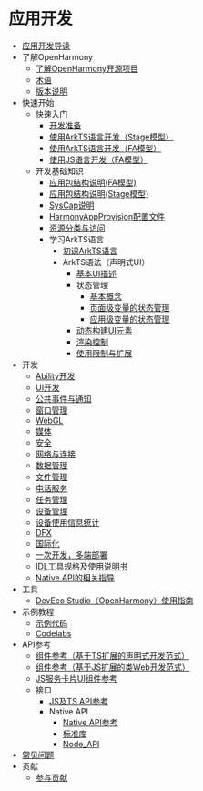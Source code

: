 # 应用开发

- [应用开发导读](application-dev-guide.md)
- 了解OpenHarmony
    - [了解OpenHarmony开源项目](../OpenHarmony-Overview_zh.md)
    - [术语](../glossary.md)
    - [版本说明](../release-notes/Readme.md)
- 快速开始
    - 快速入门
        - [开发准备](quick-start/start-overview.md)
        - [使用ArkTS语言开发（Stage模型）](quick-start/start-with-ets-stage.md)
        - [使用ArkTS语言开发（FA模型）](quick-start/start-with-ets-fa.md)
        - [使用JS语言开发（FA模型）](quick-start/start-with-js-fa.md)
    - 开发基础知识
        - [应用包结构说明(FA模型)](quick-start/package-structure.md)
        - [应用包结构说明(Stage模型)](quick-start/stage-structure.md)
        - [SysCap说明](quick-start/syscap.md)
        - [HarmonyAppProvision配置文件](quick-start/app-provision-structure.md)
        - [资源分类与访问](quick-start/resource-categories-and-access.md)
        - 学习ArkTS语言
          - [初识ArkTS语言](quick-start/arkts-get-started.md)
          - ArkTS语法（声明式UI）
            - [基本UI描述](quick-start/arkts-basic-ui-description.md)
            - 状态管理
              - [基本概念](quick-start/arkts-state-mgmt-concepts.md)
              - [页面级变量的状态管理](quick-start/arkts-state-mgmt-page-level.md)
              - [应用级变量的状态管理](quick-start/arkts-state-mgmt-application-level.md)
            - [动态构建UI元素](quick-start/arkts-dynamic-ui-elememt-building.md)
            - [渲染控制](quick-start/arkts-rendering-control.md)
            - [使用限制与扩展](quick-start/arkts-restrictions-and-extensions.md)
- 开发
    - [Ability开发](ability/Readme-CN.md)
    - [UI开发](ui/Readme-CN.md)
    - [公共事件与通知](notification/Readme-CN.md)
    - [窗口管理](windowmanager/Readme-CN.md)
    - [WebGL](webgl/Readme-CN.md)
    - [媒体](media/Readme-CN.md)
    - [安全](security/Readme-CN.md)
    - [网络与连接](connectivity/Readme-CN.md)
    - [数据管理](database/Readme-CN.md)
    - [文件管理](file-management/Readme-CN.md)
    - [电话服务](telephony/Readme-CN.md)
    - [任务管理](task-management/Readme-CN.md)
    - [设备管理](device/Readme-CN.md)
    - [设备使用信息统计](device-usage-statistics/Readme-CN.md)
    - [DFX](dfx/Readme-CN.md)
    - [国际化](internationalization/Readme-CN.md)
    - [一次开发，多端部署](key-features/multi-device-app-dev/Readme-CN.md)
    - [IDL工具规格及使用说明书](IDL/idl-guidelines.md)
    - [Native API的相关指导](napi/Readme-CN.md)
- 工具
    - [DevEco Studio（OpenHarmony）使用指南](quick-start/deveco-studio-user-guide-for-openharmony.md)
- 示例教程
    - [示例代码](https://gitee.com/openharmony/applications_app_samples/blob/master/README_zh.md)
    - [Codelabs](https://gitee.com/openharmony/codelabs/blob/master/README.md)
- API参考
    - [组件参考（基于TS扩展的声明式开发范式）](reference/arkui-ts/Readme-CN.md)
    - [组件参考（基于JS扩展的类Web开发范式）](reference/arkui-js/Readme-CN.md)
    - [JS服务卡片UI组件参考](reference/js-service-widget-ui/Readme-CN.md)
    - 接口
      -   [JS及TS API参考](reference/apis/Readme-CN.md)
      -   Native API
          -   [Native API参考](reference/native-apis/Readme-CN.md)
          -   [标准库](reference/native-lib/third_party_libc/musl.md)
          -   [Node_API](reference/native-lib/third_party_napi/napi.md)
- [常见问题](faqs/Readme-CN.md)
- 贡献
    - [参与贡献](../contribute/贡献文档.md)

